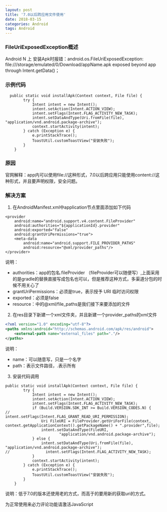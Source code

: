 ```yaml
---
layout: post
title: '7.0以后跨应用文件使用'
date: 2018-03-15
categories: Android
tags: Android
---
```

### FileUriExposedException概述

 Android N 上 安装Apk时报错：android.os.FileUriExposedException: file:///storage/emulated/0/Download/appName.apk exposed beyond app through Intent.getData()；

### 示例代码

```android
  public static void installApk(Context context, File file) {
        try {
            Intent intent = new Intent();
            intent.setAction(Intent.ACTION_VIEW);
            intent.setFlags(Intent.FLAG_ACTIVITY_NEW_TASK);
            intent.setDataAndType(Uri.fromFile(file), "application/vnd.android.package-archive");
            context.startActivity(intent);
        } catch (Exception e) {
            e.printStackTrace();
            ToastUtil.customToastView("安装失败");
        }
    }
```

### 原因

官网解释：app内可以使用file://这种形式，7.0以后跨应用只能使用content://这种形式，并且要声明权限，安全问题。

### 解决方案

1. 在AndroidManifest.xml中application节点里面添加如下代码

```android
<provider
    android:name="android.support.v4.content.FileProvider"
    android:authorities="${applicationId}.provider"
    android:exported="false"
    android:grantUriPermissions="true">
    <meta-data
        android:name="android.support.FILE_PROVIDER_PATHS"
        android:resource="@xml/provider_paths"/>
</provider>
```

说明：
- authorities：app的包名.fileProvider （fileProvider可以随便写）,上面采用的是gradle的替换直接写成包名也可以，但是推荐这种方式，多渠道分包的时候不用关心了
- grantUriPermissions：必须是true，表示授予 URI 临时访问权限
- exported：必须是false
- resource：中的@xml/file_paths是我们接下来要添加的文件

2. 在res目录下新建一个xml文件夹，并且新建一个provider_paths的xml文件
```xml
<?xml version="1.0" encoding="utf-8"?>
<paths xmlns:android="http://schemas.android.com/apk/res/android">
    <external-path name="external_files" path="."/>
</paths>
```
说明：
- name：可以随意写，只是一个名字
- path：表示文件路径，.表示所有

3. 安装代码调用

```android
public static void installApk(Context context, File file) {
        try {
            Intent intent = new Intent();
            intent.setAction(Intent.ACTION_VIEW);
            intent.setFlags(Intent.FLAG_ACTIVITY_NEW_TASK);
            if (Build.VERSION.SDK_INT >= Build.VERSION_CODES.N) {
//                intent.setFlags(Intent.FLAG_GRANT_READ_URI_PERMISSION);
                Uri FileURI = FileProvider.getUriForFile(context, context.getApplicationContext().getPackageName() + ".provider",file);
                intent.setDataAndType(FileURI,
                        "application/vnd.android.package-archive");
            } else {
                intent.setDataAndType(Uri.fromFile(file), "application/vnd.android.package-archive");
//                intent.setFlags(Intent.FLAG_ACTIVITY_NEW_TASK);
            }
            context.startActivity(intent);
        } catch (Exception e) {
            e.printStackTrace();
            ToastUtil.customToastView("安装失败");
        }
    }
```
说明：低于7.0的版本还使用老的方式，而高于的要用新的获取uri的方式。

<!-- 来必力City版安装代码 -->
<div id="lv-container" data-id="city" data-uid="MTAyMC8zMjU2Ny85MTI4">
<script type="text/javascript">
   (function(d, s) {
   var j, e = d.getElementsByTagName(s)[0];

   if (typeof LivereTower === 'function') { return; }

   j = d.createElement(s);
   j.src = 'https://cdn-city.livere.com/js/embed.dist.js';
   j.async = true;

   e.parentNode.insertBefore(j, e);
   })(document, 'script');
</script>
<noscript> 为正常使用来必力评论功能请激活JavaScript</noscript>
</div>
<!-- City版安装代码已完成 -->